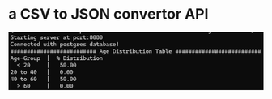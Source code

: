 # a CSV to JSON convertor API

![alt text](https://github.com/chahatmb/csv-to-json-convertor/blob/main/img/age-distribution-table.png?raw=true)
